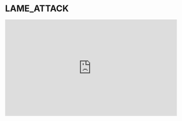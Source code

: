 # LAME_ATTACK



<iframe width="560" height="315" src="https://youtu.be/ov24oA1l3FQ" frameborder="0" allow="accelerometer; autoplay; clipboard-write; encrypted-media; gyroscope; picture-in-picture" allowfullscreen></iframe>
